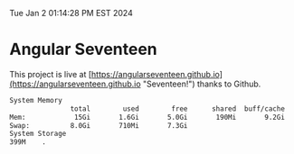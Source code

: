 Tue Jan  2 01:14:28 PM EST 2024

# Angular Seventeen


This project is live at [https://angularseventeen.github.io](https://angularseventeen.github.io "Seventeen!") thanks to Github.

```bash
System Memory
               total        used        free      shared  buff/cache   available
Mem:            15Gi       1.6Gi       5.0Gi       190Mi       9.2Gi        13Gi
Swap:          8.0Gi       710Mi       7.3Gi
System Storage
399M	.
